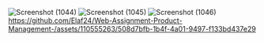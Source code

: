 ![Screenshot (1044)](https://github.com/Elaf24/Web-Assignment-Product-Management-/assets/110555263/7bb7fb27-cfe0-40df-a65f-048446465d23)
![Screenshot (1045)](https://github.com/Elaf24/Web-Assignment-Product-Management-/assets/110555263/012e32c9-c136-4a21-9083-a0eef4c817e4)
![Screenshot (1046)](https://github.com/Elaf24/Web-Assignment-Product-Management-/assets/110555263/ee0530f6-5d24-4cea-b2d4-fe789a546c98)
https://github.com/Elaf24/Web-Assignment-Product-Management-/assets/110555263/508d7bfb-1b4f-4a01-9497-f133bd437e29
